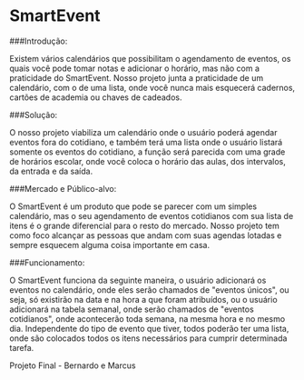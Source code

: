 SmartEvent
==========

###Introdução:
  
Existem vários calendários que possibilitam o agendamento de eventos, os quais você pode tomar notas e adicionar o  horário, mas não com a praticidade do SmartEvent. Nosso projeto junta a praticidade de um calendário, com o de uma lista, onde você nunca mais esquecerá cadernos, cartões de academia ou chaves de cadeados.
    
###Solução:
    
O nosso projeto viabiliza um calendário onde o usuário poderá agendar eventos fora do cotidiano, e também terá uma 
lista onde o usuário listará somente os eventos do cotidiano, a função será parecida com uma grade de horários escolar, onde você coloca o horário das aulas, dos intervalos, da entrada e da saída.

###Mercado e Público-alvo:

O SmartEvent é um produto que pode se parecer com um simples calendário, mas o seu agendamento de eventos cotidianos com sua lista de itens é o grande diferencial para o resto do mercado. Nosso projeto tem como foco alcançar as pessoas que andam com suas agendas lotadas e sempre esquecem alguma coisa importante em casa.

###Funcionamento:

O SmartEvent funciona da seguinte maneira, o usuário adicionará os eventos no calendário, onde eles serão chamados de "eventos únicos", ou seja, só existirão na data e na hora a que foram atribuídos, ou o usuário adicionará na tabela semanal, onde serão chamados de "eventos cotidianos", onde acontecerão toda semana, na mesma hora e no mesmo dia. Independente do tipo de evento que tiver, todos poderão ter uma lista, onde são colocados todos os itens necessários para cumprir determinada tarefa.

    
Projeto Final - Bernardo e Marcus
		
